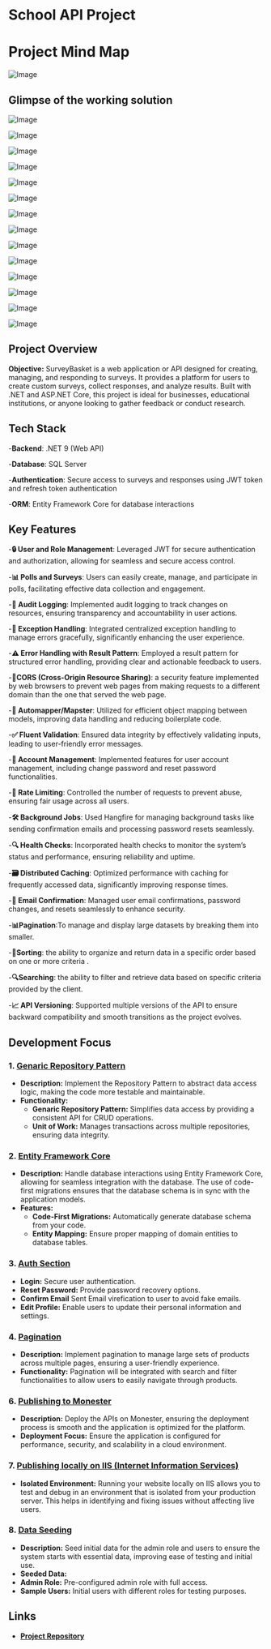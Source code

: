# School API Project

# Project Mind Map
![Image](https://github.com/user-attachments/assets/dc084464-29ae-433f-9855-3930cbfa38b0)
## Glimpse of the working solution
![Image](https://github.com/user-attachments/assets/07e1b3f9-5083-4816-9414-50cfac01124a)

![Image](https://github.com/user-attachments/assets/614a67a4-bd03-4cfb-b96a-26417c6ac2b1)

![Image](https://github.com/user-attachments/assets/353b566b-9231-41ab-90e2-8debe7af91bb)

![Image](https://github.com/user-attachments/assets/804afc04-4b70-4d00-af2d-74ae6b9ced33)

![Image](https://github.com/user-attachments/assets/04c20fd4-3c4a-4a94-8aec-b1e734c8dc33)

![Image](https://github.com/user-attachments/assets/cd68ef27-ca4d-42f0-a5a6-1fe0a57b9e98)

![Image](https://github.com/user-attachments/assets/3189144a-b7d8-44f8-83ab-0c67b2fc2e0e)

![Image](https://github.com/user-attachments/assets/d5325550-4b04-444b-a2e0-c90f6fd13504)

![Image](https://github.com/user-attachments/assets/d1aaf990-f5dd-4a76-8bb7-da587904eb28)

![Image](https://github.com/user-attachments/assets/85de0725-8049-4bb4-8565-45afe84754e2)

![Image](https://github.com/user-attachments/assets/3a0fb740-682a-45f5-bc1e-d4613ff222e5)

![Image](https://github.com/user-attachments/assets/634e4137-dee6-447c-9362-8a3d8ad84bb4)

![Image](https://github.com/user-attachments/assets/0b8fbc8c-ac28-4a36-8580-2a13c2230a01)

![Image](https://github.com/user-attachments/assets/17b3adc3-acf0-4b10-9e90-ea73ac5ba90c)
## Project Overview

**Objective:** 
SurveyBasket is a web application or API designed for creating, managing, and responding to surveys.
It provides a platform for users to create custom surveys, collect responses, and analyze results.
Built with .NET and ASP.NET Core, this project is ideal for businesses, 
educational institutions, or anyone looking to gather feedback or conduct research.

## Tech Stack
-**Backend**: .NET 9 (Web API)

-**Database**: SQL Server 

-**Authentication**: Secure access to surveys and responses using JWT token and refresh token authentication 

-**ORM**: Entity Framework Core for database interactions

## Key Features
-**🔒 User and Role Management**: Leveraged JWT for secure authentication and authorization, allowing for seamless and secure access control.

-**📊 Polls and Surveys**: Users can easily create, manage, and participate in polls, facilitating effective data collection and engagement.

-**📝 Audit Logging**: Implemented audit logging to track changes on resources, ensuring transparency and accountability in user actions.

-**🚨 Exception Handling**: Integrated centralized exception handling to manage errors gracefully, significantly enhancing the user experience.

-**⚠️ Error Handling with Result Pattern**: Employed a result pattern for structured error handling, providing clear and actionable feedback to users.

-**🚦CORS (Cross-Origin Resource Sharing)**: a security feature implemented by web browsers to prevent web pages from making requests to a different domain than the one that served the web page. 

-**🔄 Automapper/Mapster**: Utilized for efficient object mapping between models, improving data handling and reducing boilerplate code.

-**✅ Fluent Validation**: Ensured data integrity by effectively validating inputs, leading to user-friendly error messages.

-**🔑 Account Management**: Implemented features for user account management, including change password and reset password functionalities.

-**🚦 Rate Limiting**: Controlled the number of requests to prevent abuse, ensuring fair usage across all users.

-**🛠️ Background Jobs**: Used Hangfire for managing background tasks like sending confirmation emails and processing password resets seamlessly.

-**🔍 Health Checks**: Incorporated health checks to monitor the system’s status and performance, ensuring reliability and uptime.

-**🗃️ Distributed Caching**: Optimized performance with caching for frequently accessed data, significantly improving response times.

-**📧 Email Confirmation**: Managed user email confirmations, password changes, and resets seamlessly to enhance security.

-**📊Pagination**:To manage and display large datasets by breaking them into smaller.

-**🚦Sorting**: the ability to organize and return data in a specific order based on one or more criteria .

-**🔍Searching**: the ability to filter and retrieve data based on specific criteria provided by the client.

-**📈 API Versioning**: Supported multiple versions of the API to ensure backward compatibility and smooth transitions as the project evolves.


## Development Focus

### 1. [Genaric Repository Pattern](#repository-pattern)
- **Description:** Implement the Repository Pattern to abstract data access logic, making the code more testable and maintainable. 
- **Functionality:**
  - **Genaric Repository Pattern:** Simplifies data access by providing a consistent API for CRUD operations.
  - **Unit of Work:** Manages transactions across multiple repositories, ensuring data integrity.


### 2. [Entity Framework Core](#entity-framework-core)
- **Description:** Handle database interactions using Entity Framework Core, allowing for seamless integration with the database. The use of code-first migrations ensures that the database schema is in sync with the application models.
- **Features:**
  - **Code-First Migrations:** Automatically generate database schema from your code.
  - **Entity Mapping:** Ensure proper mapping of domain entities to database tables.

### 3. [Auth Section](#auth-section)
- **Login:** Secure user authentication.
- **Reset Password:** Provide password recovery options.
- **Confirm Email** Sent Email virefication to user to avoid fake emails.
- **Edit Profile:** Enable users to update their personal information and settings.

### 4. [Pagination](#pagination)
- **Description:** Implement pagination to manage large sets of products across multiple pages, ensuring a user-friendly experience.
- **Functionality:** Pagination will be integrated with search and filter functionalities to allow users to easily navigate through products.

### 6. [Publishing to Monester](#publishing-to-monester)
- **Description:** Deploy the APIs on Monester, ensuring the deployment process is smooth and the application is optimized for the platform.
- **Deployment Focus:** Ensure the application is configured for performance, security, and scalability in a cloud environment.

### 7. [Publishing locally on IIS (Internet Information Services)](#Publishing-locally-on-IIS-(Internet-Information-Services))
- **Isolated Environment:** Running your website locally on IIS allows you to test and debug in an environment
    that is isolated from your production server. This helps in identifying and fixing issues without affecting live users.

### 8. [Data Seeding](#data-seeding)
- **Description:** Seed initial data for the admin role and users to ensure the system starts with essential data, improving ease of testing and initial use.
- **Seeded Data:**
- **Admin Role:** Pre-configured admin role with full access.
- **Sample Users:** Initial users with different roles for testing purposes.

## Links
- **[Project Repository](https://github.com/mohamedshawky70/SurveyBasket)**
